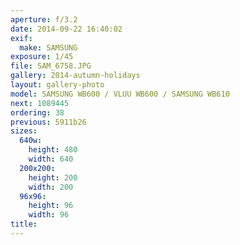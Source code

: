 ```yaml
---
aperture: f/3.2
date: 2014-09-22 16:40:02
exif:
  make: SAMSUNG
exposure: 1/45
file: SAM_6758.JPG
gallery: 2014-autumn-holidays
layout: gallery-photo
model: SAMSUNG WB600 / VLUU WB600 / SAMSUNG WB610
next: 1089445
ordering: 38
previous: 5911b26
sizes:
  640w:
    height: 480
    width: 640
  200x200:
    height: 200
    width: 200
  96x96:
    height: 96
    width: 96
title: 
---
```

